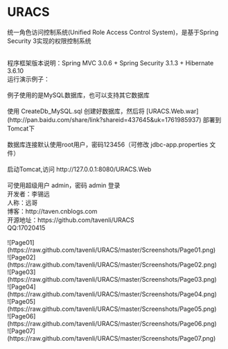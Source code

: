 URACS
=====

统一角色访问控制系统(Unified Role Access Control System)，是基于Spring Security 3实现的权限控制系统

<br/>
程序框架版本说明：Spring MVC 3.0.6 + Spring Security 3.1.3 + Hibernate 3.6.10


<br/>
运行演示例子：
<br/>
<br/>
例子使用的是MySQL数据库，也可以支持其它数据库
<br/>
<br/>
使用 CreateDb_MySQL.sql 创建好数据库，然后将 [URACS.Web.war](http://pan.baidu.com/share/link?shareid=437645&uk=1761985937) 部署到 Tomcat下
<br/>
<br/>
数据库连接默认使用root用户，密码123456（可修改 jdbc-app.properties 文件）
<br/>
<br/>
启动Tomcat,访问 http://127.0.0.1:8080/URACS.Web
<br/>
<br/>
可使用超级用户 admin，密码 admin 登录

<br/>
开发者：李锡远
<br/>
人称：远哥
<br/>
博客：http://taven.cnblogs.com
<br/>
开源地址：https://github.com/tavenli/URACS
<br/>
QQ:17020415
<br/>



<br/>
![Page01](https://raw.github.com/tavenli/URACS/master/Screenshots/Page01.png)

<br/>
![Page02](https://raw.github.com/tavenli/URACS/master/Screenshots/Page02.png)

<br/>
![Page03](https://raw.github.com/tavenli/URACS/master/Screenshots/Page03.png)

<br/>
![Page04](https://raw.github.com/tavenli/URACS/master/Screenshots/Page04.png)

<br/>
![Page05](https://raw.github.com/tavenli/URACS/master/Screenshots/Page05.png)

<br/>
![Page06](https://raw.github.com/tavenli/URACS/master/Screenshots/Page06.png)

<br/>
![Page07](https://raw.github.com/tavenli/URACS/master/Screenshots/Page07.png)

<br/>



